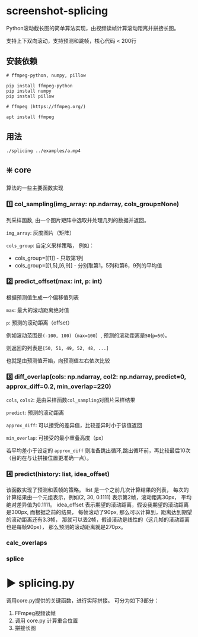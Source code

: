 # screenshot-splicing

Python滚动截长图的简单算法实现，由视频读帧计算滚动距离并拼接长图。

支持上下双向滚动，支持预测和跳帧，核心代码 < 200行

## 安装依赖
```shell
# ffmpeg-python, numpy, pillow

pip install ffmpeg-python
pip install numpy
pip install pillow

# ffmpeg (https://ffmpeg.org/)

apt install ffmpeg
```

## 用法
```sh
./splicing ../examples/a.mp4
```

## ❇️ core
算法的一些主要函数实现

### 1️⃣ col_sampling(img_array: np.ndarray, cols_group=None) 
列采样函数, 由一个图片矩阵中选取并处理几列的数据并返回。

`img_array`: 灰度图片（矩阵）

`cols_group`: 自定义采样策略， 例如：
- cols_group=[[1]] - 只取第1列
- cols_group=[[1,5],[6,9]] - 分别取第1，5列和第6，9列的平均值



### 2️⃣ predict_offset(max: int, p: int)
根据预测值生成一个偏移值列表

`max`: 最大的滚动距离绝对值

`p`: 预测的滚动距离（offset）

例如滚动范围是`(-100, 100)`（`max=100`）, 预测的滚动距离是`50`(`p=50`)。

则返回的列表是`[50, 51, 49, 52, 48, ...]`

也就是由预测值开始，向预测值左右依次比较


### 3️⃣ diff_overlap(cols: np.ndarray, col2: np.ndarray, predict=0, approx_diff=0.2, min_overlap=220)

`cols`, `cols2`:  是由采样函数`col_sampling`对图片采样结果

`predict`: 预测的滚动距离

`approx_diff`: 可以接受的差异值，比较差异时小于该值返回

`min_overlap`: 可接受的最小重叠高度（px）


若平均差小于设定的 `approx_diff` 则准备跳出循环,跳出循环前，再比较最后10次（目的在与让拼接位置更准确一点）。


### 4️⃣ predict(history: list, idea_offset)
该函数实现了预测和丢帧的策略。
list 是一个之前几次计算结果的列表，
每次的计算结果由一个元组表示，例如(2, 30, 0.1111) 表示第2帧，滚动距离30px，
平均绝对差异值为0.1111。
idea_offset 表示期望的滚动距离，假设我期望的滚动距离是300px, 而根据之前的结果，
每帧滚动了90px, 那么可以计算到，距离达到期望的滚动距离还有3.3帧，
那就可以丢2帧，假设滚动是线性的（这几帧的滚动距离也是每帧90px），
那么预测的滚动距离就是270px。


### calc_overlaps


### splice

# ▶️ splicing.py
调用core.py提供的关键函数，进行实际拼接。
可分为如下3部分：
1. FFmpeg视频读帧
2. 调用 core.py 计算重合位置
3. 拼接长图
